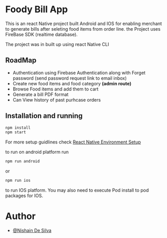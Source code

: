 # Foody Bill App
This is an react Native project built Android and IOS for enabling merchant to generate bills after seleting food items from order line. the Project uses FireBase SDK (realtime database).

The project was in built up using react Native CLI
## RoadMap

- Authentication using Firebase Authentication along with Forget password (send password request link to email inbox)
- Create new food items and food category **(admin route)**
- Browse Food items and add them to cart
- Generate a bill PDF format
- Can View history of past purhcase orders


## Installation and running

```bash
npm install
npm start
````
For more setup guidlines check [React Native Environment Setup](https://reactnative.dev/docs/environment-setup)

to run on android platform run
```bash
npm run android
```
or 
```bash
npm run ios
```
to run IOS platform.
You may also need to execute Pod install to pod packages for IOS.

# Author

 - [@Nishain De Silva](https://github.com/Nishain/)